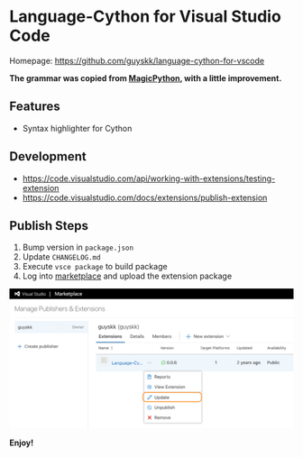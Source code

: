 # Language-Cython for Visual Studio Code

Homepage: https://github.com/guyskk/language-cython-for-vscode 

**The grammar was copied from [MagicPython](https://github.com/MagicStack/MagicPython), with a little improvement.**

## Features

- Syntax highlighter for Cython

## Development

- https://code.visualstudio.com/api/working-with-extensions/testing-extension
- https://code.visualstudio.com/docs/extensions/publish-extension

## Publish Steps

1. Bump version in `package.json`
2. Update `CHANGELOG.md`
3. Execute `vsce package` to build package
4. Log into [marketplace](https://marketplace.visualstudio.com/vscode) and upload the extension package

![publish-extension](https://raw.githubusercontent.com/guyskk/language-cython-for-vscode/master/images/publish-extension.png)

**Enjoy!**
